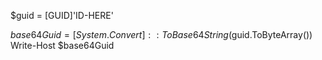 $guid = [GUID]'ID-HERE'

$base64Guid = [System.Convert]::ToBase64String($guid.ToByteArray())
Write-Host $base64Guid